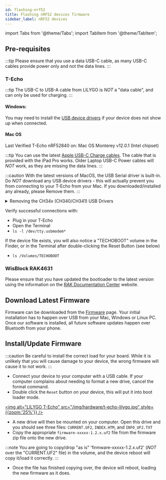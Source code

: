 ```yaml
---
id: flashing-nrf52
title: Flashing nRF52 devices firmware
sidebar_label: nRF52 devices
---
```


import Tabs from '@theme/Tabs';
import TabItem from '@theme/TabItem';

## Pre-requisites

:::tip
Please ensure that you use a data USB-C cable, as many USB-C cables provide power only and not the data lines.
:::

### T-Echo

:::tip
The USB-C to USB-A cable from LILYGO is _NOT_ a "data cable", and can only be used for charging.
:::

#### Windows:

You may need to install the [USB device drivers](http://www.wch-ic.com/search?q=ch340&t=downloads) if your device does not show up when connected.

#### Mac OS

Last Verified T-Echo nRF52840 on: Mac OS Monterey v12.0.1 (Intel chipset)

:::tip
You can use the latest [Apple USB-C Charge cables](https://www.apple.com/shop/product/MLL82AM/A/usb-c-charge-cable-2-m). The cable that is provided with the iPad Pro works. Older Laptop USB-C Power cables will _NOT_ work, as they are missing the data lines.
:::

:::caution
With the latest versions of MacOS, the USB Serial driver is built-in. Do _NOT_ download any USB device drivers - this will actually prevent you from connecting to your T-Echo from your Mac. If you downloaded/installed any already, please Remove them.
:::

<details>
  <summary>Removing the CH34x (CH340/CH341) USB Drivers</summary>
  <div>
    <div>
        If you have already downloaded/installed the MacOS WCH-IC CH340 ("CH341SER_MAC") drivers via the `CH34x_Install_V1.5.pkg`, you will have to Uninstall the kernel extension:
        <br />
        <br />
        1. Unplug your T-Echo<br />
        2. Open the Terminal and run:<br />
        3. sudo -rf /Library/Extensions/usbserial.kext`<br />
        4. Reboot
    </div>
  </div>
</details>

Verify successful connections with:

- Plug in your T-Echo
- Open the Terminal
- `ls -l /dev/tty.usbmodem*`

If the device file exists, you will also notice a "TECHOBOOT" volume in the Finder, or in the Terminal after double-clicking the Reset Button (see below)

- `ls /Volumes/TECHOBOOT`

### WisBlock RAK4631

Please ensure that you have updated the bootloader to the latest version using the information on the [RAK Documentation Center](https://docs.rakwireless.com/Product-Categories/WisBlock/RAK4631/Quickstart/#how-to-check-if-you-have-the-updated-rak4631-bootloader) website.

## Download Latest Firmware

Firmware can be downloaded from the [Firmware](/firmware) page. Your initial installation has to happen over USB from your Mac, Windows or Linux PC. Once our software is installed, all future software updates happen over Bluetooth from your phone.

## Install/Update Firmware

:::caution
Be careful to install the correct load for your board. While it is unlikely that you will cause damage to your device, the wrong firmware will cause it to not work.
:::

- Connect your device to your computer with a USB cable. If your computer complains about needing to format a new drive, cancel the format command.
- Double click the `Reset` button on your device, this will put it into boot loader mode.

[<img alt="LILYGO T-Echo" src="/img/hardware/t-echo-lilygo.jpg" style={{zoom:'25%'}} />](/img/hardware/t-echo-lilygo.jpg)

- A new drive will then be mounted on your computer. Open this drive and you should see three files: `CURRENT.UF2`, `INDEX.HTM`, and `INFO_UF2.TXT`
- Copy the appropriate `firmware-xxxxx-1.2.x.uf2` file from the firmware zip file onto the new drive.

:::note
You are going to copy/drop "as is" 'firmware-xxxxx-1.2.x.uf2' (_NOT_ over the "CURRENT.UF2" file) in the volume, and the device reboot will copy it/load it correctly.
:::

- Once the file has finished copying over, the device will reboot, loading the new firmware as it does.
